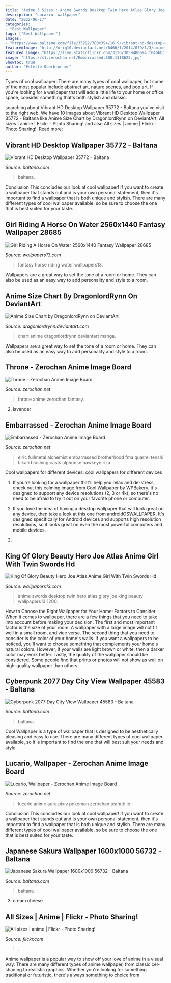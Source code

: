 ```yaml
---
title: "Anime 3 Sizes : Anime Swords Desktop Twin Hero Atlas Glory Joe King Beauty Wallpapers13 1200"
description: "Lucario, wallpaper"
date: "2022-06-17"
categories:
- "Best Wallpaper"
tags: ["Best Wallpaper"]
images:
- "https://www.baltana.com/file/35292/700x394/16:9/vibrant-hd-desktop-wallpaper-35772_437659921.jpg"
featuredImage: "http://orig10.deviantart.net/6466/f/2014/079/1/3/anime_size_chart_by_dragonlordrynn-d7awfc6.jpg"
featured_image: "https://live.staticflickr.com/3136/3059400694_f046bbc323_o.jpg"
image: "https://s1.zerochan.net/Embarrassed.600.1318625.jpg"
ShowToc: true
author: "Estelle Oberbrunner"
---
```



Types of cool wallpaper:
There are many types of cool wallpaper, but some of the most popular include abstract art, nature scenes, and pop art. If you're looking for a wallpaper that will add a little life to your home or office space, consider something that's both stylish and classic.

	

		
searching about Vibrant HD Desktop Wallpaper 35772 - Baltana you've visit to the right web. We have 10 Images about Vibrant HD Desktop Wallpaper 35772 - Baltana like Anime Size Chart by DragonlordRynn on DeviantArt, All sizes | anime | Flickr - Photo Sharing! and also All sizes | anime | Flickr - Photo Sharing!. Read more:
		
    
## Vibrant HD Desktop Wallpaper 35772 - Baltana

<img loading=lazy src="https://www.baltana.com/file/35292/700x394/16:9/vibrant-hd-desktop-wallpaper-35772_437659921.jpg" onerror="this.onerror=null;this.src='https://tse1.mm.bing.net/th?id=OIP.c-viTrfjodHAtRf06VQmswHaEK&amp;pid=15.1';" alt="Vibrant HD Desktop Wallpaper 35772 - Baltana">

_Source: baltana.com_

>baltana. 

	

Conclusion
This concludes our look at cool wallpaper! If you want to create a wallpaper that stands out and is your own personal statement, then it's important to find a wallpaper that is both unique and stylish. There are many different types of cool wallpaper available, so be sure to choose the one that is best suited for your taste.

    
## Girl Riding A Horse On Water 2560x1440 Fantasy Wallpaper 28685

<img loading=lazy src="https://www.wallpapers13.com/wp-content/uploads/2015/11/Girl-riding-a-horse-on-water-2560x1440-fantasy-wallpaper-28685-1600x1200.jpg" onerror="this.onerror=null;this.src='https://tse1.mm.bing.net/th?id=OIP.Xt7qsqnkD_Q9t-a0Wq0PUwHaFj&amp;pid=15.1';" alt="Girl Riding A Horse On Water 2560x1440 Fantasy Wallpaper 28685">

_Source: wallpapers13.com_

>fantasy horse riding water wallpapers13. 

	

Wallpapers are a great way to set the tone of a room or home. They can also be used as an easy way to add personality and style to a room.

    
## Anime Size Chart By DragonlordRynn On DeviantArt

<img loading=lazy src="http://orig10.deviantart.net/6466/f/2014/079/1/3/anime_size_chart_by_dragonlordrynn-d7awfc6.jpg" onerror="this.onerror=null;this.src='https://tse4.mm.bing.net/th?id=OIP.X2sU2ty_Vo1PXLQfERlWsQHaB4&amp;pid=15.1';" alt="Anime Size Chart by DragonlordRynn on DeviantArt">

_Source: dragonlordrynn.deviantart.com_

>chart anime dragonlordrynn deviantart manga. 

	

Wallpapers are a great way to set the tone of a room or home. They can also be used as an easy way to add personality and style to a room.

    
## Throne - Zerochan Anime Image Board

<img loading=lazy src="https://s1.zerochan.net/Throne.600.37537.jpg" onerror="this.onerror=null;this.src='https://tse3.mm.bing.net/th?id=OIP.sZeVUtwrscP4ZOBOftvyTAAAAA&amp;pid=15.1';" alt="Throne - Zerochan Anime Image Board">

_Source: zerochan.net_

>throne anime zerochan fantasy. 

	

2. lavender 

    
## Embarrassed - Zerochan Anime Image Board

<img loading=lazy src="https://s1.zerochan.net/Embarrassed.600.1318625.jpg" onerror="this.onerror=null;this.src='https://tse4.mm.bing.net/th?id=OIP.bYMRIN6kHOlNdMWSiOH5VAAAAA&amp;pid=15.1';" alt="Embarrassed - Zerochan Anime Image Board">

_Source: zerochan.net_

>elric fullmetal alchemist embarrassed brotherhood fma quarrel tenshi hikari blushing casts alphonse hawkeye riza. 

	

Cool wallpapers for different devices:
cool wallpapers for different devices 

1. If you're looking for a wallpaper that'll help you relax and de-stress, check out this calming image from Cool Wallpaper by WPBakery. It's designed to support any device resolutions (2, 3 or 4k), so there's no need to be afraid to try it out on your favorite phone or computer.

2. If you love the idea of having a desktop wallpaper that will look great on any device, then take a look at this one from androidOSWALLPAPER. It's designed specifically for Android devices and supports high resolution resolutions, so it looks great on even the most powerful computers and mobile devices.

3.

    
## King Of Glory Beauty Hero Joe Atlas Anime Girl With Twin Swords Hd

<img loading=lazy src="http://www.wallpapers13.com/wp-content/uploads/2017/04/King-of-Glory-beauty-hero-Joe-Atlas-anime-girl-with-twin-swords-HD-Desktop-Wallpaper-1920x1200-1600x1200.jpg" onerror="this.onerror=null;this.src='https://tse3.mm.bing.net/th?id=OIP.394rKMZElByTzOQa510MZwHaFj&amp;pid=15.1';" alt="King Of Glory Beauty Hero Joe Atlas Anime Girl With Twin Swords Hd">

_Source: wallpapers13.com_

>anime swords desktop twin hero atlas glory joe king beauty wallpapers13 1200. 

	

How to Choose the Right Wallpaper for Your Home: Factors to Consider
When it comes to wallpaper, there are a few things that you need to take into account before making your decision. The first and most important factor is the size of your room. A wallpaper with a large image will not fit well in a small room, and vice versa. 
The second thing that you need to consider is the color of your home's walls. If you want a wallpapers to be noticed, you'll want to choose something that complements your home's natural colors. However, if your walls are light brown or white, then a darker color may work better. 
Lastly, the quality of the wallpaper should be considered. Some people find that prints or photos will not show as well on high-quality wallpaper than others.

    
## Cyberpunk 2077 Day City View Wallpaper 45583 - Baltana

<img loading=lazy src="http://www.baltana.com/file/46824/700x394/16:9/cyberpunk-2077-day-city-view-wallpaper-45583_1785097799.jpg" onerror="this.onerror=null;this.src='https://tse1.mm.bing.net/th?id=OIP.uYeV9a-KRl5IXltnUWU2vAHaEK&amp;pid=15.1';" alt="Cyberpunk 2077 Day City View Wallpaper 45583 - Baltana">

_Source: baltana.com_

>baltana. 

	

Cool Wallpaper is a type of wallpaper that is designed to be aesthetically pleasing and easy to use. There are many different types of cool wallpaper available, so it is important to find the one that will best suit your needs and style.

    
## Lucario, Wallpaper - Zerochan Anime Image Board

<img loading=lazy src="https://static.zerochan.net/Lucario.full.2267547.jpg" onerror="this.onerror=null;this.src='https://tse1.mm.bing.net/th?id=OIP.KQXio7fhX_5QiPPbFRCLrgHaJ4&amp;pid=15.1';" alt="Lucario, Wallpaper - Zerochan Anime Image Board">

_Source: zerochan.net_

>lucario anime aura pixiv pokémon zerochan teahub io. 

	

Conclusion
This concludes our look at cool wallpaper! If you want to create a wallpaper that stands out and is your own personal statement, then it's important to find a wallpaper that is both unique and stylish. There are many different types of cool wallpaper available, so be sure to choose the one that is best suited for your taste.

    
## Japanese Sakura Wallpaper 1600x1000 56732 - Baltana

<img loading=lazy src="https://www.baltana.com/file/58810/700x394/16:9/japanese-sakura-wallpaper-1600x1000-56732_1943370841.jpg" onerror="this.onerror=null;this.src='https://tse1.mm.bing.net/th?id=OIP.aGMWv9qUWvhGv70eOGjNVAHaEK&amp;pid=15.1';" alt="Japanese Sakura Wallpaper 1600x1000 56732 - Baltana">

_Source: baltana.com_

>baltana. 

	

3. cream cheese 

    
## All Sizes | Anime | Flickr - Photo Sharing!

<img loading=lazy src="https://live.staticflickr.com/3136/3059400694_f046bbc323_o.jpg" onerror="this.onerror=null;this.src='https://tse3.mm.bing.net/th?id=OIP.R0fqIlHxGw6yJPyCPM3eBAHaFj&amp;pid=15.1';" alt="All sizes | anime | Flickr - Photo Sharing!">

_Source: flickr.com_

>. 

	

Anime wallpaper is a popular way to show off your love of anime in a visual way. There are many different types of anime wallpaper, from classic cel-shading to realistic graphics. Whether you're looking for something traditional or futuristic, there's always something to choice from.

